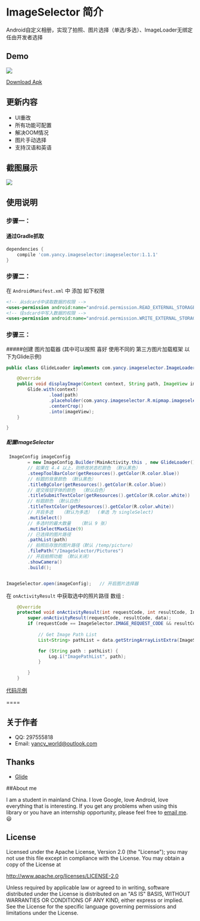﻿# ImageSelector 简介
Android自定义相册，实现了拍照、图片选择（单选/多选）、ImageLoader无绑定 任由开发者选择

## Demo
 
![](https://raw.githubusercontent.com/YancyYe/ImageSelector/master/resource/ImageSelector.gif)

[Download Apk](https://raw.githubusercontent.com/YancyYe/ImageSelector/master/resource/app-debug.apk)
 

## 更新内容
* UI重改
* 所有功能可配置
* 解决OOM情况
* 图片手动选择
* 支持汉语和英语


## 截图展示
![](https://raw.githubusercontent.com/YancyYe/ImageSelector/master/resource/ImageSelector.png)

 
## 使用说明

### 步骤一：

#### 通过Gradle抓取

```groovy
dependencies {
    compile 'com.yancy.imageselector:imageselector:1.1.1'
}
```



### 步骤二：

在 `AndroidManifest.xml` 中 添加 如下权限

```xml
<!-- 从sdcard中读取数据的权限 -->
<uses-permission android:name="android.permission.READ_EXTERNAL_STORAGE" />
<!-- 往sdcard中写入数据的权限 -->
<uses-permission android:name="android.permission.WRITE_EXTERNAL_STORAGE" />

```


### 步骤三：

#####创建 图片加载器 (其中可以按照 喜好  使用不同的 第三方图片加载框架 以下为Glide示例)


```java
public class GlideLoader implements com.yancy.imageselector.ImageLoader {

    @Override
    public void displayImage(Context context, String path, ImageView imageView) {
        Glide.with(context)
                .load(path)
                .placeholder(com.yancy.imageselector.R.mipmap.imageselector_photo)
                .centerCrop()
                .into(imageView);
    }

}

```    

##### 配置ImageSelector

```java
 ImageConfig imageConfig
        = new ImageConfig.Builder(MainActivity.this , new GlideLoader())
        // 如果在 4.4 以上，则修改状态栏颜色 （默认黑色）
        .steepToolBarColor(getResources().getColor(R.color.blue))
        // 标题的背景颜色 （默认黑色）
        .titleBgColor(getResources().getColor(R.color.blue))
        // 提交按钮字体的颜色  （默认白色）
        .titleSubmitTextColor(getResources().getColor(R.color.white))
        // 标题颜色 （默认白色）
        .titleTextColor(getResources().getColor(R.color.white))
        // 开启多选   （默认为多选）  (单选 为 singleSelect)
        .mutiSelect()
        // 多选时的最大数量   （默认 9 张）
        .mutiSelectMaxSize(9)
        // 已选择的图片路径
        .pathList(path)
        // 拍照后存放的图片路径（默认 /temp/picture）
        .filePath("/ImageSelector/Pictures")
        // 开启拍照功能 （默认关闭）
        .showCamera()
        .build();


ImageSelector.open(imageConfig);   // 开启图片选择器
```

 
在  `onActivityResult` 中获取选中的照片路径 数组 :
 
```java
    @Override
    protected void onActivityResult(int requestCode, int resultCode, Intent data) {
        super.onActivityResult(requestCode, resultCode, data);
        if (requestCode == ImageSelector.IMAGE_REQUEST_CODE && resultCode == RESULT_OK && data != null) {
        
            // Get Image Path List
            List<String> pathList = data.getStringArrayListExtra(ImageSelectorActivity.EXTRA_RESULT);

            for (String path : pathList) {
                Log.i("ImagePathList", path);
            }

        }
    }
```

[代码示例](https://github.com/YancyYe/ImageSelector/blob/master/app/src/main/java/com/yancy/imageselectordemo/MainActivity.java)
 
====
 
## 关于作者
* QQ: 297555818
* Email: [yancy_world@outlook.com](mailto:yancy_world@outlook.com)

## Thanks

- [Glide](https://github.com/bumptech/glide)

##About me
 
I am a student in mainland China. I love Google, love Android, love everything that is interesting. If you get any problems when using this library or you have an internship opportunity, please feel free to [email me](mailto:yancy_world@outlook.com). :smiley:

## License
Licensed under the Apache License, Version 2.0 (the "License");
you may not use this file except in compliance with the License.
You may obtain a copy of the License at

   http://www.apache.org/licenses/LICENSE-2.0

Unless required by applicable law or agreed to in writing, software
distributed under the License is distributed on an "AS IS" BASIS,
WITHOUT WARRANTIES OR CONDITIONS OF ANY KIND, either express or implied.
See the License for the specific language governing permissions and
limitations under the License.
